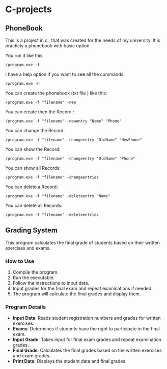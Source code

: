 # C-projects


## PhoneBook
This is a project in c , that was created for the needs of my university.
It is practicly a phonebook with basic option.

You run it like this:
```
/program.exe -f
```
I have a help option if you want to see all the commands:
```
/program.exe -h
```

You can create the phonebook (txt file ) like this: 
```
/program.exe -f "filename" -new
```

You can create then the Record :
```
/program.exe -f "filename" -newentry "Name" "Phone"
```

You can change the Record:
```
/program.exe -f "filename" -changeentry "OldName" "NewPhone"
```

You can show the Record:
```
/program.exe -f "filename" -changeentry "OldName" "Phone"
```

You can  show all  Records:
```
/program.exe -f "filename" -changeentries
```

You can delete a Record:
```
/program.exe -f "filename" -deleteentry "Name"
```

You can delete all Records:
```
/program.exe -f "filename" -deleteentries
```

## Grading System

This program calculates the final grade of students based on their written exercises and exams.

### How to Use

1. Compile the program.
2. Run the executable.
3. Follow the instructions to input data.
4. Input grades for the final exam and repeat examinations if needed.
5. The program will calculate the final grades and display them.

### Program Details

- **Input Data**: Reads student registration numbers and grades for written exercises.
- **Exams**: Determines if students have the right to participate in the final exam.
- **Input Grade**: Takes input for final exam grades and repeat examination grades.
- **Final Grade**: Calculates the final grades based on the written exercises and exam grades.
- **Print Data**: Displays the student data and final grades.
